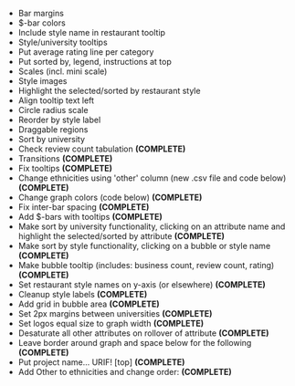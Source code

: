- Bar margins
- $-bar colors
- Include style name in restaurant tooltip
- Style/university tooltips
- Put average rating line per category
- Put sorted by, legend, instructions at top
- Scales (incl. mini scale)
- Style images
- Highlight the selected/sorted by restaurant style
- Align tooltip text left
- Circle radius scale
- Reorder by style label
- Draggable regions
- Sort by university
- Check review count tabulation **(COMPLETE)**
- Transitions **(COMPLETE)**
- Fix tooltips **(COMPLETE)**
- Change ethnicities using 'other' column (new .csv file and code below) **(COMPLETE)**
- Change graph colors (code below) **(COMPLETE)**
- Fix inter-bar spacing **(COMPLETE)**
- Add $-bars with tooltips **(COMPLETE)**
- Make sort by university functionality, clicking on an attribute name and highlight the selected/sorted by attribute **(COMPLETE)**
- Make sort by style functionality, clicking on a bubble or style name **(COMPLETE)**
- Make bubble tooltip (includes: business count, review count, rating) **(COMPLETE)**
- Set restaurant style names on y-axis (or elsewhere) **(COMPLETE)**
- Cleanup style labels **(COMPLETE)**
- Add grid in bubble area **(COMPLETE)**
- Set 2px margins between universities **(COMPLETE)**
- Set logos equal size to graph width **(COMPLETE)**
- Desaturate all other attributes on rollover of attribute **(COMPLETE)**
- Leave border around graph and space below for the following **(COMPLETE)**
- Put project name... URIF! [top] **(COMPLETE)**
- Add Other to ethnicities and change order: **(COMPLETE)**